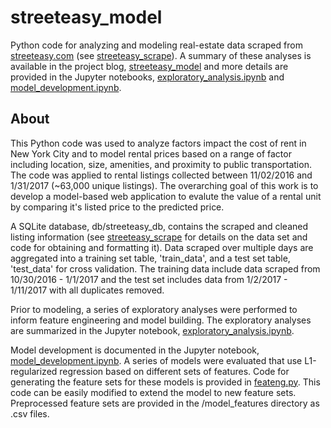 # streeteasy_model

Python code for analyzing and modeling real-estate data scraped from [streeteasy.com](http://streeteasy.com/) (see [streeteasy_scrape](https://github.com/purcelba/streeteasy_scrape)). A summary of these analyses is available in the project blog, [streeteasy_model](LINK) and more details are provided in the Jupyter notebooks, [exploratory_analysis.ipynb](https://github.com/purcelba/streeteasy_model/blob/master/notebooks/exploratory_analysis.ipynb) and [model_development.ipynb](https://github.com/purcelba/streeteasy_model/blob/master/notebooks/model_development.ipynb).


## About

This Python code was used to analyze factors impact the cost of rent in New York City and to model rental prices based on a range of factor including location, size, amenities, and proximity to public transportation.  The code was applied to rental listings collected between 11/02/2016 and 1/31/2017 (~63,000 unique listings). The overarching goal of this work is to develop a model-based web application to evalute the value of a rental unit by comparing it's listed price to the predicted price.  

A SQLite database, db/streeteasy_db, contains the scraped and cleaned listing information (see [streeteasy_scrape](https://github.com/purcelba/streeteasy_scrape) for details on the data set and code for obtaining and formatting it).  Data scraped over multiple days are aggregated into a training set table, 'train_data', and a test set table, 'test_data' for cross validation.  The training data include data scraped from 10/30/2016 - 1/1/2017 and the test set includes data from 1/2/2017 - 1/11/2017 with all duplicates removed.  

Prior to modeling, a series of exploratory analyses were performed to inform feature engineering and model building.  The exploratory analyses are summarized in the Jupyter notebook, [exploratory_analysis.ipynb](https://github.com/purcelba/streeteasy_model/blob/master/notebooks/exploratory_analysis.ipynb).  

Model development is documented in the Jupyter notebook, [model_development.ipynb](https://github.com/purcelba/streeteasy_model/blob/master/notebooks/model_development.ipynb).  A series of models were evaluated that use L1-regularized regression based on different sets of features.  Code for generating the feature sets for these models is provided in [feateng.py](https://github.com/purcelba/streeteasy_model/blob/master/feateng.py).  This code can be easily modified to extend the model to new feature sets.  Preprocessed feature sets are provided in the /model_features directory as .csv files. 

